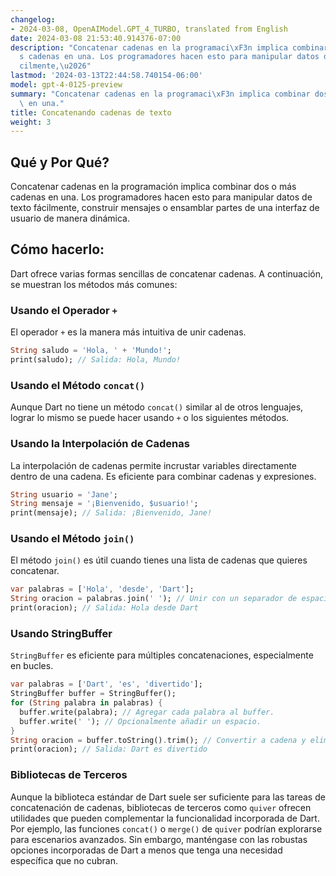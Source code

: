 ```yaml
---
changelog:
- 2024-03-08, OpenAIModel.GPT_4_TURBO, translated from English
date: 2024-03-08 21:53:40.914376-07:00
description: "Concatenar cadenas en la programaci\xF3n implica combinar dos o m\xE1\
  s cadenas en una. Los programadores hacen esto para manipular datos de texto f\xE1\
  cilmente,\u2026"
lastmod: '2024-03-13T22:44:58.740154-06:00'
model: gpt-4-0125-preview
summary: "Concatenar cadenas en la programaci\xF3n implica combinar dos o m\xE1s cadenas\
  \ en una."
title: Concatenando cadenas de texto
weight: 3
---
```


## Qué y Por Qué?
Concatenar cadenas en la programación implica combinar dos o más cadenas en una. Los programadores hacen esto para manipular datos de texto fácilmente, construir mensajes o ensamblar partes de una interfaz de usuario de manera dinámica.

## Cómo hacerlo:
Dart ofrece varias formas sencillas de concatenar cadenas. A continuación, se muestran los métodos más comunes:

### Usando el Operador `+`
El operador `+` es la manera más intuitiva de unir cadenas.
```dart
String saludo = 'Hola, ' + 'Mundo!';
print(saludo); // Salida: Hola, Mundo!
```

### Usando el Método `concat()`
Aunque Dart no tiene un método `concat()` similar al de otros lenguajes, lograr lo mismo se puede hacer usando `+` o los siguientes métodos.

### Usando la Interpolación de Cadenas
La interpolación de cadenas permite incrustar variables directamente dentro de una cadena. Es eficiente para combinar cadenas y expresiones.
```dart
String usuario = 'Jane';
String mensaje = '¡Bienvenido, $usuario!';
print(mensaje); // Salida: ¡Bienvenido, Jane!
```

### Usando el Método `join()`
El método `join()` es útil cuando tienes una lista de cadenas que quieres concatenar.
```dart
var palabras = ['Hola', 'desde', 'Dart'];
String oracion = palabras.join(' '); // Unir con un separador de espacio.
print(oracion); // Salida: Hola desde Dart
```

### Usando StringBuffer
`StringBuffer` es eficiente para múltiples concatenaciones, especialmente en bucles.
```dart
var palabras = ['Dart', 'es', 'divertido'];
StringBuffer buffer = StringBuffer();
for (String palabra in palabras) {
  buffer.write(palabra); // Agregar cada palabra al buffer.
  buffer.write(' '); // Opcionalmente añadir un espacio.
}
String oracion = buffer.toString().trim(); // Convertir a cadena y eliminar el espacio final.
print(oracion); // Salida: Dart es divertido
```

### Bibliotecas de Terceros
Aunque la biblioteca estándar de Dart suele ser suficiente para las tareas de concatenación de cadenas, bibliotecas de terceros como `quiver` ofrecen utilidades que pueden complementar la funcionalidad incorporada de Dart. Por ejemplo, las funciones `concat()` o `merge()` de `quiver` podrían explorarse para escenarios avanzados. Sin embargo, manténgase con las robustas opciones incorporadas de Dart a menos que tenga una necesidad específica que no cubran.
